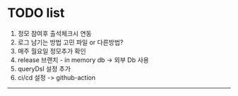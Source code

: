 # TODO list

1. 정모 참여후 출석체크시 연동
2. 로그 남기는 방법 고민 파일 or 다른방법?
3. 매주 월요일 정모추가 확인
4. release 브랜치 - in memory db -> 외부 Db 사용
5. queryDsl 설정 추가
6. ci/cd 설정 -> github-action

---
